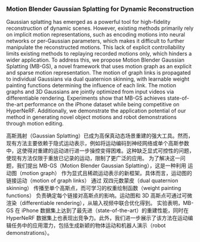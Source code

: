 ### Motion Blender Gaussian Splatting for Dynamic Reconstruction

Gaussian splatting has emerged as a powerful tool for high-fidelity reconstruction of dynamic scenes. However, existing methods primarily rely on implicit motion representations, such as encoding motions into neural networks or per-Gaussian parameters, which makes it difficult to further manipulate the reconstructed motions. This lack of explicit controllability limits existing methods to replaying recorded motions only, which hinders a wider application. To address this, we propose Motion Blender Gaussian Splatting (MB-GS), a novel framework that uses motion graph as an explicit and sparse motion representation. The motion of graph links is propagated to individual Gaussians via dual quaternion skinning, with learnable weight painting functions determining the influence of each link. The motion graphs and 3D Gaussians are jointly optimized from input videos via differentiable rendering. Experiments show that MB-GS achieves state-of-the-art performance on the iPhone dataset while being competitive on HyperNeRF. Additionally, we demonstrate the application potential of our method in generating novel object motions and robot demonstrations through motion editing.

高斯溅射（Gaussian Splatting）已成为高保真动态场景重建的强大工具。然而，现有方法主要依赖于隐式运动表示，例如将运动编码到神经网络或单个高斯参数中，这使得对重建的运动进行进一步操控变得困难。这种缺乏显式可控性的问题，使现有方法仅限于重放已记录的运动，限制了更广泛的应用。
为了解决这一问题，我们提出 MB-GS（Motion Blender Gaussian Splatting），这是一种利用 运动图（motion graph） 作为显式且稀疏运动表示的新框架。具体而言，运动图的链接运动（motion of graph links） 通过 双四元数蒙皮（dual quaternion skinning） 传播至单个高斯点，而可学习的权重绘制函数（weight painting functions） 负责确定每个链接对高斯点的影响。运动图和 3D 高斯点可通过可微渲染（differentiable rendering），从输入视频中联合优化得到。
实验表明，MB-GS 在 iPhone 数据集上达到了最先进（state-of-the-art）的重建性能，同时在 HyperNeRF 数据集上也表现出竞争力。此外，我们进一步展示了该方法在运动编辑任务中的应用潜力，包括生成新颖的物体运动和机器人演示（robot demonstrations）。

